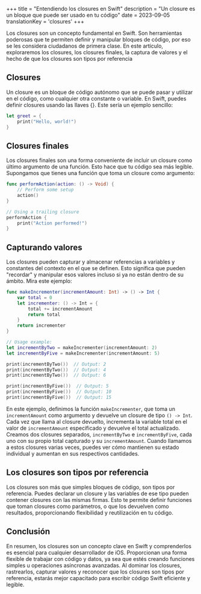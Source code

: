 +++
title = "Entendiendo los closures en Swift"
description = "Un closure es un bloque que puede ser usado en tu código"
date = 2023-09-05
translationKey = 'closures'
+++

Los closures son un concepto fundamental en Swift. Son herramientas poderosas que te permiten definir y manipular bloques de código, por eso se les considera ciudadanos de primera clase. En este artículo, exploraremos los closures, los closures finales, la captura de valores y el hecho de que los closures son tipos por referencia

## Closures
Un closure es un bloque de código autónomo que se puede pasar y utilizar en el código, como cualquier otra constante o variable. En Swift, puedes definir closures usando las llaves {}. Este sería un ejemplo sencillo:
```swift
let greet = {
    print("Hello, world!")
}
```

## Closures finales
Los closures finales son una forma conveniente de incluir un closure como último argumento de una función. Esto hace que tu código sea más legible. Supongamos que tienes una función que toma un closure como argumento:

```swift
func performAction(action: () -> Void) {
    // Perform some setup
    action()
}

// Using a trailing closure
performAction {
    print("Action performed!")
}
```

## Capturando valores
Los closures pueden capturar y almacenar referencias a variables y constantes del contexto en el que se definen. Esto significa que pueden "recordar" y manipular esos valores incluso si ya no están dentro de su ámbito. Mira este ejemplo:

```swift
func makeIncrementer(incrementAmount: Int) -> () -> Int {
    var total = 0
    let incrementer: () -> Int = {
        total += incrementAmount
        return total
    }
    return incrementer
}

// Usage example:
let incrementByTwo = makeIncrementer(incrementAmount: 2)
let incrementByFive = makeIncrementer(incrementAmount: 5)

print(incrementByTwo())  // Output: 2
print(incrementByTwo())  // Output: 4
print(incrementByTwo())  // Output: 6

print(incrementByFive())  // Output: 5
print(incrementByFive())  // Output: 10
print(incrementByFive())  // Output: 15
```

En este ejemplo, definimos la función `makeIncrementer`, que toma un `incrementAmount` como argumento y devuelve un closure de tipo `() -> Int`. Cada vez que llama al closure devuelto, incrementa la variable total en el valor de `incrementAmount` especificado y devuelve el total actualizado. Creamos dos closures separados, `incrementByTwo` e `incrementByFive`, cada uno con su propio total capturado y su `incrementAmount`. Cuando llamamos a estos closures varias veces, puedes ver cómo mantienen su estado individual y aumentan en sus respectivos cantidades.

## Los closures son tipos por referencia
Los closures son más que simples bloques de código, son tipos por referencia. Puedes declarar un closure y las variables de ese tipo pueden contener closures con las mismas firmas. Esto te permite definir funciones que toman closures como parámetros, o que los devuelven como resultados, proporcionando flexibilidad y reutilización en tu código.

## Conclusión
En resumen, los closures son un concepto clave en Swift y comprenderlos es esencial para cualquier desarrollador de iOS. Proporcionan una forma flexible de trabajar con código y datos, ya sea que estés creando funciones simples u operaciones asíncronas avanzadas. Al dominar los closures, rastrearlos, capturar valores y reconocer que los closures son tipos por referencia, estarás mejor capacitado para escribir código Swift eficiente y legible.